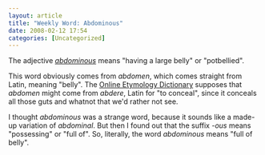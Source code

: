 ```yaml
---
layout: article
title: "Weekly Word: Abdominous"
date: 2008-02-12 17:54
categories: [Uncategorized]
---
```

The adjective <em><a href="http://dictionary.reference.com/browse/abdominous">abdominous</a></em> means "having a large belly" or "potbellied".

This word obviously comes from <em>abdomen</em>, which comes straight from Latin, meaning "belly". The <a href="http://www.etymonline.com/index.php?term=abdomen">Online Etymology Dictionary</a> supposes that <em>abdomen</em> might come from <em>abdere</em>, Latin for "to conceal", since it conceals all those guts and whatnot that we'd rather not see.

I thought <em>abdominous</em> was a strange word, because it sounds like a made-up variation of <em>abdominal</em>. But then I found out that the suffix <em>-ous</em> means "possessing" or "full of". So, literally, the word <em>abdominous</em> means "full of belly".
